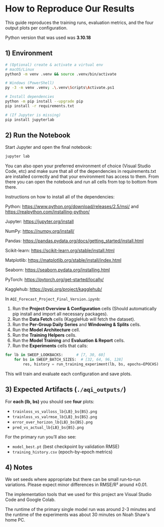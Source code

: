 # How to Reproduce Our Results

This guide reproduces the training runs, evaluation metrics, and the four output plots per configuration.

Python version that was used was **3.10.18**

## 1) Environment

```bash
# (Optional) create & activate a virtual env
# macOS/Linux
python3 -m venv .venv && source .venv/bin/activate

# Windows (PowerShell)
py -3 -m venv .venv; .\.venv\Scripts\Activate.ps1

# Install dependencies
python -m pip install --upgrade pip
pip install -r requirements.txt

# (If Jupyter is missing)
pip install jupyterlab
```

## 2) Run the Notebook

Start Jupyter and open the final notebook:

```bash
jupyter lab
```

You can also open your preferred environment of choice (Visual Studio Code, etc) and make sure that all of the dependencies in requirements.txt are installed correctly and that your environment has access to them.
From there you can open the notebook and run all cells from top to bottom from there.

Instructions on how to install all of the dependencies:

Python: https://www.python.org/download/releases/2.5/msi/ and https://realpython.com/installing-python/

Jupyter: https://jupyter.org/install

NumPy: https://numpy.org/install/

Pandas: https://pandas.pydata.org/docs/getting_started/install.html

Scikit-learn: https://scikit-learn.org/stable/install.html

Matplotlib: https://matplotlib.org/stable/install/index.html

Seaborn: https://seaborn.pydata.org/installing.html

PyTorch: https://pytorch.org/get-started/locally/

Kagglehub: https://pypi.org/project/kagglehub/

In `AQI_Forecast_Project_Final_Version.ipynb`:
1. Run the **Project Overview & Configuration** cells (Should automatically pip install and import all necessary packages).
2. Run the **Data Fetch** cells (KaggleHub will fetch the dataset).
3. Run the **Per-Group Daily Series** and **Windowing & Splits** cells.
4. Run the **Model Architecture** cell.
5. Run the **Training Helpers** cells.
6. Run the **Model Training** and **Evaluation & Report** cells.
7. Run the **Experiments** cells that calls:

```python
for lb in SWEEP_LOOKBACKS:      # [7, 30, 60]
    for bs in SWEEP_BATCH_SIZES:  # [32, 64, 96, 128]
        res, history = run_training_experiment(lb, bs, epochs=EPOCHS)
```
This will train and evaluate each configuration and save plots.

## 3) Expected Artifacts (`./aqi_outputs/`)

For **each (lb, bs)** you should see **four** plots:

- `trainloss_vs_valloss_lb{LB}_bs{BS}.png`
- `trainloss_vs_valrmse_lb{LB}_bs{BS}.png`
- `error_over_horizon_lb{LB}_bs{BS}.png`
- `pred_vs_actual_lb{LB}_bs{BS}.png`

For the primary run you’ll also see:
- `model_best.pt` (best checkpoint by validation RMSE)
- `training_history.csv` (epoch-by-epoch metrics)

## 4) Notes

We set seeds where appropriate but there can be small run‑to‑run variations. Please expect minor differences in RMSE/R² around ±0.01.

The implementation tools that we used for this project are Visual Studio Code and Google Colab.

The runtime of the primary single model run was around 2-3 minutes and the runtime of the experiments was about 30 minutes on Noah Shaw's home PC.
